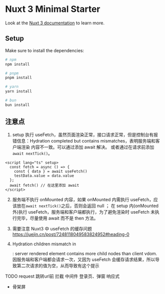 # Nuxt 3 Minimal Starter

Look at the [Nuxt 3 documentation](https://nuxt.com/docs/getting-started/introduction) to learn more.

## Setup

Make sure to install the dependencies:

```bash
# npm
npm install

# pnpm
pnpm install

# yarn
yarn install

# bun
bun install
```

## 注意点

1. setup 执行 useFetch，虽然页面渲染正常，接口请求正常，但是控制台有报错信息：Hydration completed but contains mismatches，表明服务端和客户端渲染 内容不一致。可以通过添加 await 解决。
   或者通过在请求前添加`await nextTick()`。

```
<script lang="ts" setup>
  const fetch = async () => {
    const { data } = await useFetch()
    testData.value = data.value
  };
  await fetch() // 在这里添加 await
</script>
```

2. 服务端不执行 onMounted 内容，如果 onMounted 内需执行 useFetch，应该放在`await nextTick()`之后，否则会返回 null ；
   在 setup 内(onMounted 外)执行 useFetch，服务端和客户端都执行，为了避免渲染时 useFetch 未执行完毕，尽量使用 await 而不是 then 方法。

3. 需要注意 Nuxt3 中 useFetch 的缓存问题
   https://juejin.cn/post/7248118049583824952#heading-0

4. Hydration children mismatch in <div>: server rendered element contains more child nodes than client vdom.
   因服务端和客户端都会请求一次，又因为 useFetch 会缓存请求结果，所以导致第二次请求的值为空，从而导致有这个提示

TODO
request
跳转url前 拦截 中间件
登录页、弹窗
响应式
* 骨架屏